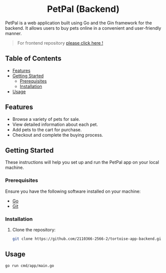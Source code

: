 <h1 align="center"> PetPal (Backend) </h1>

PetPal is a web application built using Go and the Gin framework for the backend. It allows users to buy pets online in a convenient and user-friendly manner.

> For frontend repository [please click here !](https://github.com/RuddySparkle/tortoise-app-frontend)

## Table of Contents

- [Features](#features)
- [Getting Started](#getting-started)
  - [Prerequisites](#prerequisites)
  - [Installation](#installation)
- [Usage](#usage)

## Features

- Browse a variety of pets for sale.
- View detailed information about each pet.
- Add pets to the cart for purchase.
- Checkout and complete the buying process.

## Getting Started

These instructions will help you set up and run the PetPal app on your local machine.

### Prerequisites

Ensure you have the following software installed on your machine:

- [Go](https://golang.org/doc/install)
- [Git](https://git-scm.com/book/en/v2/Getting-Started-Installing-Git)

### Installation

1. Clone the repository:

   ```bash
   git clone https://github.com/2110366-2566-2/tortoise-app-backend.git
   ```

## Usage

```bash
go run cmd/app/main.go
```
